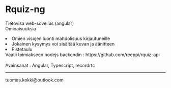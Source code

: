 # Rquiz-ng

Tietovisa web-sovellus (angular)<br>
Ominaisuuksia<br>
<li>Omien visojen luonti mahdolisuus kirjautuneille</li>
<li>Jokainen kysymys voi sisältää kuvan ja äänitteen</li>
<li>Pistetaulu</li>
Vaatii toimiakseen nodejs backendin : https://github.com/reeppi/rquiz-api<br>
<br>
Avainsanat :  Angular, Typescript, recordrtc
<hr>
tuomas.kokki@outlook.com
